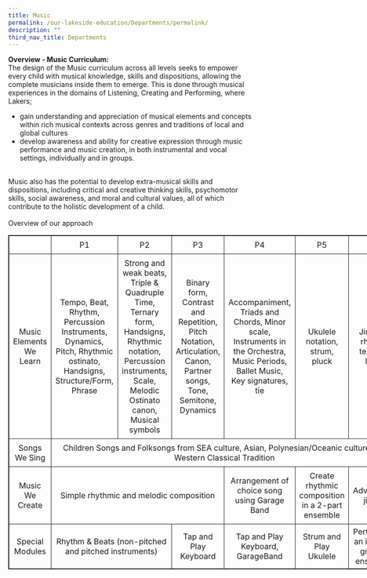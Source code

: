 ```yaml
---
title: Music
permalink: /our-lakeside-education/Departments/permalink/
description: ""
third_nav_title: Departments
---
```

<b>Overview - Music Curriculum:</b><br>
The design of the Music curriculum across all levels seeks to empower every child with musical knowledge, skills and dispositions, allowing the complete musicians inside them to emerge. This is done through musical experiences in the domains of Listening, Creating and Performing, where Lakers;
<ul>
<li>gain understanding and appreciation of musical elements and concepts within rich musical contexts across genres and traditions of local and global cultures</li>
<li>develop awareness and ability for creative expression through music performance and music creation, in both instrumental and vocal settings, individually and in groups.</li>
</ul>
<br>
Music also has the potential to develop extra-musical skills and dispositions, including critical and creative thinking skills, psychomotor skills, social awareness, and moral and cultural values, all of which contribute to the holistic development of a child.
<br><br>
Overview of our approach
<br>
<table style="border: 1px solid rgb(42, 42, 42); width: 773px;">
<tbody class="" style="margin: 0px; outline: 0px; padding: 0px;">
<tr>
<td width="128" style="padding: 8px; text-align: center; vertical-align: middle; border: 1px solid rgb(42, 42, 42);"></td>
<td width="128" style="padding: 8px; text-align: center; vertical-align: middle; border: 1px solid rgb(42, 42, 42);">P1</td>
<td width="128" style="padding: 8px; text-align: center; vertical-align: middle; border: 1px solid rgb(42, 42, 42);">P2</td>
<td width="128" style="padding: 8px; text-align: center; vertical-align: middle; border: 1px solid rgb(42, 42, 42);">P3</td>
<td width="128" style="padding: 8px; text-align: center; vertical-align: middle; border: 1px solid rgb(42, 42, 42);">P4</td>
<td width="128" style="padding: 8px; text-align: center; vertical-align: middle; border: 1px solid rgb(42, 42, 42);">P5</td>
<td width="128" style="padding: 8px; text-align: center; vertical-align: middle; border: 1px solid rgb(42, 42, 42);">P6</td>
</tr>
<tr>
<td width="128" style="padding: 8px; text-align: center; vertical-align: middle; border: 1px solid rgb(42, 42, 42);">Music Elements We Learn</td>
<td width="128" style="padding: 8px; text-align: center; vertical-align: middle; border: 1px solid rgb(42, 42, 42);">Tempo, Beat, Rhythm, Percussion Instruments, Dynamics, Pitch, Rhythmic ostinato, Handsigns, Structure/Form, Phrase</td>
<td width="128" style="padding: 8px; text-align: center; vertical-align: middle; border: 1px solid rgb(42, 42, 42);">Strong and weak beats, Triple &amp; Quadruple Time, Ternary form, Handsigns, Rhythmic notation, Percussion instruments, Scale, Melodic Ostinato canon, Musical symbols</td>
<td width="128" style="padding: 8px; text-align: center; vertical-align: middle; border: 1px solid rgb(42, 42, 42);">Binary form, Contrast and Repetition, Pitch Notation, Articulation, Canon, Partner songs, Tone, Semitone, Dynamics</td>
<td width="128" style="padding: 8px; text-align: center; vertical-align: middle; border: 1px solid rgb(42, 42, 42);">Accompaniment, Triads and Chords, Minor scale, Instruments in the Orchestra, Music Periods, Ballet Music, Key signatures, tie</td>
<td width="128" style="padding: 8px; text-align: center; vertical-align: middle; border: 1px solid rgb(42, 42, 42);">Ukulele notation, strum, pluck</td>
<td width="128" style="padding: 8px; text-align: center; vertical-align: middle; border: 1px solid rgb(42, 42, 42);">Jingles, rhyme, texture, loop</td>
</tr>
<tr>
<td width="128" style="padding: 8px; text-align: center; vertical-align: middle; border: 1px solid rgb(42, 42, 42);">Songs We Sing</td>
<td width="128" colspan="6" style="padding: 8px; text-align: center; vertical-align: middle; border: 1px solid rgb(42, 42, 42);">Children Songs and Folksongs from SEA culture, Asian, Polynesian/Oceanic culture and Western Classical Tradition</td>
</tr>
<tr>
<td width="128" style="padding: 8px; text-align: center; vertical-align: middle; border: 1px solid rgb(42, 42, 42);">Music We Create</td>
<td width="128" colspan="3" style="padding: 8px; text-align: center; vertical-align: middle; border: 1px solid rgb(42, 42, 42);">Simple rhythmic and melodic composition</td>
<td width="128" style="padding: 8px; text-align: center; vertical-align: middle; border: 1px solid rgb(42, 42, 42);">Arrangement of choice song using Garage Band</td>
<td width="128" style="padding: 8px; text-align: center; vertical-align: middle; border: 1px solid rgb(42, 42, 42);">Create rhythmic composition in a 2-part ensemble</td>
<td width="128" style="padding: 8px; text-align: center; vertical-align: middle; border: 1px solid rgb(42, 42, 42);">Advertorial jingle</td>
</tr>
<tr style="margin: 0px; outline: 0px; padding: 0px;">
<td width="128" style="padding: 8px; text-align: center; vertical-align: middle; border: 1px solid rgb(42, 42, 42);">Special Modules</td>
<td width="128" colspan="2" style="padding: 8px; text-align: center; vertical-align: middle; border: 1px solid rgb(42, 42, 42);">Rhythm &amp; Beats (non-pitched and pitched instruments)</td><td width="128" style="padding: 8px; text-align: center; vertical-align: middle; border: 1px solid rgb(42, 42, 42);">Tap and Play Keyboard</td>
<td width="128" style="padding: 8px; text-align: center; vertical-align: middle; border: 1px solid rgb(42, 42, 42);">Tap and Play Keyboard, GarageBand</td>
<td width="128" style="padding: 8px; text-align: center; vertical-align: middle; border: 1px solid rgb(42, 42, 42);">Strum and Play Ukulele</td>
<td width="76" style="margin: 0px; outline: 0px; padding: 5px; text-align: center;">Perform as an interest group / ensemble</td></tr></tbody></table>